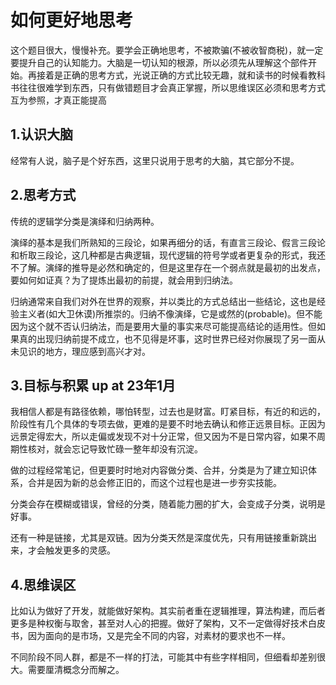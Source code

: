 如何更好地思考
====
这个题目很大，慢慢补充。要学会正确地思考，不被欺骗(不被收智商税)，就一定要提升自己的认知能力。大脑是一切认知的根源，所以必须先从理解这个部件开始。再接着是正确的思考方式，光说正确的方式比较无趣，就和读书的时候看教科书往往很难学到东西，只有做错题目才会真正掌握，所以思维误区必须和思考方式互为参照，才真正能提高

1.认识大脑
--
经常有人说，脑子是个好东西，这里只说用于思考的大脑，其它部分不提。

2.思考方式
--
传统的逻辑学分类是演绎和归纳两种。

演绎的基本是我们所熟知的三段论，如果再细分的话，有直言三段论、假言三段论和析取三段论，这几种都是古典逻辑，现代逻辑的符号学或者更复杂的形式，我还不了解。演绎的推导是必然和确定的，但是这里存在一个弱点就是最初的出发点，要如何如证真？为了提炼出最初的前提，就会用到归纳法。

归纳通常来自我们对外在世界的观察，并以类比的方式总结出一些结论，这也是经验主义者(如大卫休谟)所推崇的。归纳不像演绎，它是或然的(probable)。但不能因为这个就不否认归纳法，而是要用大量的事实来尽可能提高结论的适用性。但如果真的出现归纳前提不成立，也不见得是坏事，这时世界已经对你展现了另一面从未见识的地方，理应感到高兴才对。

3.目标与积累 up at 23年1月
--
我相信人都是有路径依赖，哪怕转型，过去也是财富。盯紧目标，有近的和远的，阶段性有几个具体的专项去做，更难的是要不时地去确认和修正远景目标。正因为远景定得宏大，所以走偏或发现不对十分正常，但又因为不是日常内容，如果不周期性核对，就会忘记导致忙碌一整年却没有沉淀。

做的过程经常笔记，但更要时时地对内容做分类、合并，分类是为了建立知识体系，合并是因为新的总会修正旧的，而这个过程也是进一步夯实技能。

分类会存在模糊或错误，曾经的分类，随着能力圈的扩大，会变成子分类，说明是好事。

还有一种是链接，尤其是双链。因为分类天然是深度优先，只有用链接重新跳出来，才会触发更多的灵感。

4.思维误区
--
比如认为做好了开发，就能做好架构。其实前者重在逻辑推理，算法构建，而后者更多是种权衡与取舍，甚至对人心的把握。做好了架构，又不一定做得好技术白皮书，因为面向的是市场，又是完全不同的内容，对素材的要求也不一样。

不同阶段不同人群，都是不一样的打法，可能其中有些字样相同，但细看却差别很大。需要厘清概念分而解之。